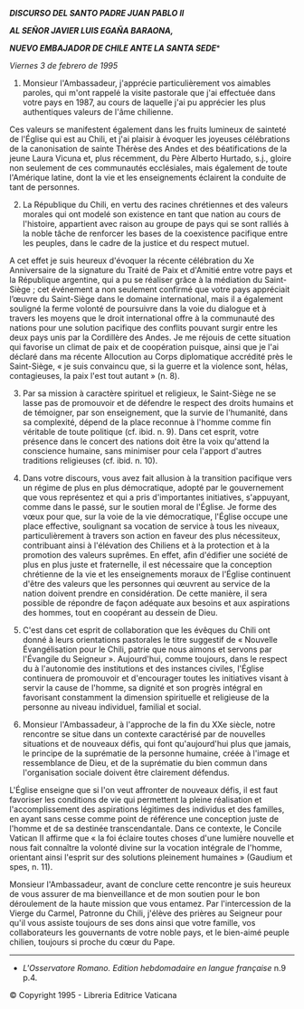 ***DISCURSO DEL SANTO PADRE JUAN PABLO II***

***AL SEÑOR JAVIER LUIS EGAÑA BARAONA,***

***NUEVO EMBAJADOR DE CHILE ANTE LA SANTA SEDE****

*Viernes 3 de febrero de 1995*

1. Monsieur l'Ambassadeur, j'apprécie particulièrement vos aimables paroles, qui m'ont rappelé la visite pastorale que j'ai effectuée dans votre pays en 1987, au cours de laquelle j'ai pu apprécier les plus authentiques valeurs de l'âme chilienne.

Ces valeurs se manifestent également dans les fruits lumineux de sainteté de l'Église qui est au Chili, et j'ai plaisir à évoquer les joyeuses célébrations de la canonisation de sainte Thérèse des Andes et des béatifications de la jeune Laura Vicuna et, plus récemment, du Père Alberto Hurtado, s.j., gloire non seulement de ces communautés ecclésiales, mais également de toute l'Amérique latine, dont la vie et les enseignements éclairent la conduite de tant de personnes.

2. La République du Chili, en vertu des racines chrétiennes et des valeurs morales qui ont modelé son existence en tant que nation au cours de l'histoire, appartient avec raison au groupe de pays qui se sont ralliés à la noble tâche de renforcer les bases de la coexistence pacifique entre les peuples, dans le cadre de la justice et du respect mutuel.

A cet effet je suis heureux d'évoquer la récente célébration du Xe Anniversaire de la signature du Traité de Paix et d'Amitié entre votre pays et la République argentine, qui a pu se réaliser grâce à la médiation du Saint-Siège ; cet événement a non seulement confirmé que votre pays appréciait l’œuvre du Saint-Siège dans le domaine international, mais il a également souligné la ferme volonté de poursuivre dans la voie du dialogue et à travers les moyens que le droit international offre à la communauté des nations pour une solution pacifique des conflits pouvant surgir entre les deux pays unis par la Cordillère des Andes. Je me réjouis de cette situation qui favorise un climat de paix et de coopération puisque, ainsi que je l'ai déclaré dans ma récente Allocution au Corps diplomatique accrédité près le Saint-Siège, « je suis convaincu que, si la guerre et la violence sont, hélas, contagieuses, la paix l'est tout autant » (n. 8).

3. Par sa mission à caractère spirituel et religieux, le Saint-Siège ne se lasse pas de promouvoir et de défendre le respect des droits humains et de témoigner, par son enseignement, que la survie de l'humanité, dans sa complexité, dépend de la place reconnue à l'homme comme fin véritable de toute politique (cf. ibid. n. 9). Dans cet esprit, votre présence dans le concert des nations doit être la voix qu'attend la conscience humaine, sans minimiser pour cela l'apport d'autres traditions religieuses (cf. ibid. n. 10).

4. Dans votre discours, vous avez fait allusion à la transition pacifique vers un régime de plus en plus démocratique, adopté par le gouvernement que vous représentez et qui a pris d'importantes initiatives, s'appuyant, comme dans le passé, sur le soutien moral de l'Église. Je forme des vœux pour que, sur la voie de la vie démocratique, l'Église occupe une place effective, soulignant sa vocation de service à tous les niveaux, particulièrement à travers son action en faveur des plus nécessiteux, contribuant ainsi à l'élévation des Chiliens et à la protection et à la promotion des valeurs suprêmes. En effet, afin d'édifier une société de plus en plus juste et fraternelle, il est nécessaire que la conception chrétienne de la vie et les enseignements moraux de l'Église continuent d'être des valeurs que les personnes qui œuvrent au service de la nation doivent prendre en considération. De cette manière, il sera possible de répondre de façon adéquate aux besoins et aux aspirations des hommes, tout en coopérant au dessein de Dieu.

5. C'est dans cet esprit de collaboration que les évêques du Chili ont donné à leurs orientations pastorales le titre suggestif de « Nouvelle Évangélisation pour le Chili, patrie que nous aimons et servons par l'Évangile du Seigneur ». Aujourd'hui, comme toujours, dans le respect du à l'autonomie des institutions et des instances civiles, l'Église continuera de promouvoir et d'encourager toutes les initiatives visant à servir la cause de l'homme, sa dignité et son progrès intégral en favorisant constamment la dimension spirituelle et religieuse de la personne au niveau individuel, familial et social.

6. Monsieur l'Ambassadeur, à l'approche de la fin du XXe siècle, notre rencontre se situe dans un contexte caractérisé par de nouvelles situations et de nouveaux défis, qui font qu'aujourd'hui plus que jamais, le principe de la suprématie de la personne humaine, créée à l'image et ressemblance de Dieu, et de la suprématie du bien commun dans l'organisation sociale doivent être clairement défendus.

L'Église enseigne que si l'on veut affronter de nouveaux défis, il est faut favoriser les conditions de vie qui permettent la pleine réalisation et l'accomplissement des aspirations légitimes des individus et des familles, en ayant sans cesse comme point de référence une conception juste de l'homme et de sa destinée transcendantale. Dans ce contexte, le Concile Vatican II affirme que « la foi éclaire toutes choses d'une lumière nouvelle et nous fait connaître la volonté divine sur la vocation intégrale de l'homme, orientant ainsi l'esprit sur des solutions pleinement humaines » (Gaudium et spes, n. 11).

Monsieur l'Ambassadeur, avant de conclure cette rencontre je suis heureux de vous assurer de ma bienveillance et de mon soutien pour le bon déroulement de la haute mission que vous entamez. Par l'intercession de la Vierge du Carmel, Patronne du Chili, j'élève des prières au Seigneur pour qu'il vous assiste toujours de ses dons ainsi que votre famille, vos collaborateurs les gouvernants de votre noble pays, et le bien-aimé peuple chilien, toujours si proche du cœur du Pape.

* * *

* *L'Osservatore Romano. Edition hebdomadaire en langue française* n.9 p.4.

© Copyright 1995 - Libreria Editrice Vaticana